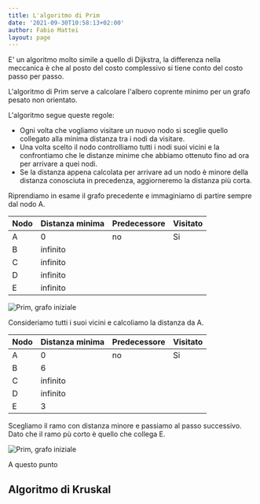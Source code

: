 ```yaml
---
title: L'algoritmo di Prim
date: '2021-09-30T10:58:13+02:00'
author: Fabio Mattei
layout: page
---
```


E' un algoritmo molto simile a quello di Dijkstra, la differenza nella meccanica è che al posto del costo complessivo si tiene conto del costo passo per passo. 

L'algoritmo di Prim serve a calcolare l'albero coprente minimo per un grafo pesato non orientato.

L'algoritmo segue queste regole:

* Ogni volta che vogliamo visitare un nuovo nodo si sceglie quello collegato alla minima distanza tra i nodi da visitare.
* Una volta scelto il nodo controlliamo tutti i nodi suoi vicini e la confrontiamo che le distanze minime che abbiamo ottenuto fino ad ora per arrivare a quei nodi.
* Se la distanza appena calcolata per arrivare ad un nodo è minore della distanza conosciuta in precedenza, aggiorneremo la distanza più corta.

Riprendiamo in esame il grafo precedente e immaginiamo di partire sempre dal nodo A.


| Nodo | Distanza minima | Predecessore | Visitato |
| ---- | --------------- | ------------ | -------- |
| A    | 0               | no           | Si       |
| B    | infinito        |              |          |
| C    | infinito        |              |          |
| D    | infinito        |              |          |
| E    | infinito        |              |          |

![Prim, grafo iniziale](prim01.png)

Consideriamo tutti i suoi vicini e calcoliamo la distanza da A.

| Nodo | Distanza minima | Predecessore | Visitato |
| ---- | --------------- | ------------ | -------- |
| A    | 0               | no           | Si       |
| B    | 6               |              |          |
| C    | infinito        |              |          |
| D    | infinito        |              |          |
| E    | 3               |              |          |

Scegliamo il ramo con distanza minore e passiamo al passo successivo. Dato che il ramo pù corto è quello che collega E.

![Prim, grafo iniziale](prim02.png)

A questo punto 



## Algoritmo di Kruskal

